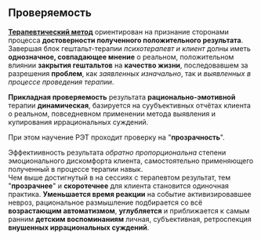 ## Проверяемость

**[Терапевтический метод](https://ivlev.github.io/method/)** ориентирован на признание сторонами процесса **достоверности полученного положительного результата**.  
Завершая блок гештальт-терапии _психотерапевт и клиент_ долны иметь **однозначное, совпадающее мнение** о реальном, положительном влиянии **закрытия гештальтов** на **качество жизни**, последовавшем за разрешения **проблем**, как _заявленных изначально_, так и _выявленных в процессе проведения терапии_.

**Прикладная проверяемость** результата **рационально-эмотивной** терапии **динамическая**, базируется на суубъективных отчётах клиента о реальном, повседневном применении метода выявления и купирования иррациональных суждений.  

При этом научение РЭТ проходит проверку на "**прозрачность**".

Эффектиивность результата _обратно пропорциональна_ степени эмоционального дискомфорта клиента, самостоятельно применяющего полученный в процессе терапии навык.  
Чем выше достигнутый в на сессиях с терапевтом результат, тем "**прозрачнее**" и **скоротечнее** для клиента становится одиночная практика. **Уменьшается время реакции** на событие активизировавшее невроз, рациональное размышление подбирается со всё **возрастающим автоматизмом**, **углубляется** и приближается к самым ранним **детским воспоминаниям** личная, субъективная, ретроспекция __внушенных иррациональных суждений__.